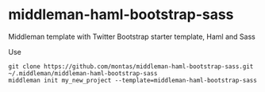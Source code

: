 middleman-haml-bootstrap-sass
=============================

Middleman template with Twitter Bootstrap starter template, Haml and Sass

Use
```
git clone https://github.com/montas/middleman-haml-bootstrap-sass.git ~/.middleman/middleman-haml-bootstrap-sass
middleman init my_new_project --template=middleman-haml-bootstrap-sass
```
